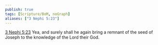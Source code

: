 ```yaml
---
publish: true
tags: [Scripture/BoM, noGraph]
aliases: ["3 Nephi 5:23"]
---
```

[3 Nephi 5:23](https://churchofjesuschrist.org/study/scriptures/bofm/3-ne/5?lang=eng&id=p23#p23) Yea, and surely shall he again bring a remnant of the seed of Joseph to the knowledge of the Lord their God.
